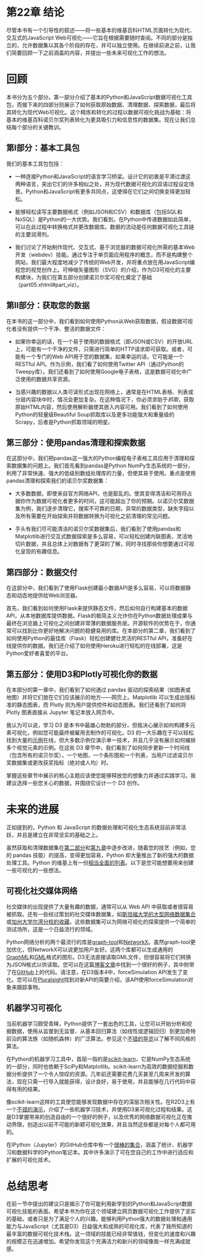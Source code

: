 # 第22章 结论

尽管本书有一个引导性的叙述——将一些基本的维基百科HTML页面转化为现代、交互式的JavaScript Web可视化——它旨在根据需要随时查阅。不同的部分是独立的，允许数据集以其各个阶段的存在，并可以独立使用。在继续前进之前，让我们简要回顾一下之前涵盖的内容，并提出一些未来可视化工作的想法。

# 回顾

本书分为五个部分。第一部分介绍了基本的Python和JavaScript数据可视化工具包，而接下来的四部分则展示了如何获取原始数据、清理数据、探索数据，最后将其转化为现代Web可视化。这个精炼和转化的过程以数据可视化挑战为基础：将基本的维基百科诺贝尔奖列表转化为更具吸引力和信息性的数据集。现在让我们总结每个部分的关键教训。

## 第I部分：基本工具包

我们的基本工具包包括：

+   一种连接Python和JavaScript的语言学习桥梁。设计它的初衷是平滑过渡这两种语言，突出它们的许多相似之处，并为现代数据可视化的双语过程设定场景。Python和JavaScript有更多共同点，这使得在它们之间切换变得更加轻松。

+   能够轻松读写主要数据格式（例如JSON和CSV）和数据库（包括SQL和NoSQL）是Python的一大优势。我们看到，在Python中传递数据如此简单，可以在此过程中转换格式并更改数据库。数据的流动是任何数据可视化工具链的主要润滑剂。

+   我们讨论了开始制作现代、交互式、基于浏览器的数据可视化所需的基本Web开发（webdev）技能。通过专注于单页面应用程序的概念，而不是构建整个网站，我们最大程度地减少了传统的Web开发，并将重点放在用JavaScript编程您的视觉创作上。可伸缩矢量图形（SVG）的介绍，作为D3可视化的主要构建块，为我们在第五部分创建诺贝尔奖可视化奠定了基础（part05.xhtml#part_viz）。

## 第II部分：获取您的数据

在本书的这一部分中，我们看到如何使用Python从Web获取数据，假设数据可视化者没有提供一个干净、整洁的数据文件：

+   如果你幸运的话，在一个易于使用的数据格式（即JSON或CSV）的开放URL上，可能有一个干净的文件，只需进行简单的HTTP请求即可获取。或者，可能有一个专门的Web API用于您的数据集，如果幸运的话，它可能是一个RESTful API。作为示例，我们看了如何使用Twitter API（通过Python的Tweepy库）。我们还看到了如何使用Google电子表格，这是数据可视化中广泛使用的数据共享资源。

+   当感兴趣的数据以人类可读形式出现在网络上，通常是在HTML表格、列表或分层内容块中时，情况会更加复杂。在这种情况下，你必须求助于*抓取*，获取原始HTML内容，然后使用解析器使其嵌入内容可用。我们看到了如何使用Python的轻量级Beautiful Soup抓取库以及更多功能强大和重量级的Scrapy，后者是Python抓取领域的明星。

## 第三部分：使用pandas清理和探索数据

在这部分中，我们把pandas这一强大的Python编程电子表格工具应用于清理和探索数据集的问题上。我们首先看到pandas是Python NumPy生态系统的一部分，利用了非常快速、强大的低级别数组处理库的力量，但使其易于使用。重点是使用pandas清理和探索我们的诺贝尔奖数据集：

+   大多数数据，即使来自官方网络API，也是脏乱的。使其变得清洁和可用将占据你作为数据可视化者更多的时间，这可能超出了你的预期。以诺贝尔奖数据集为例，我们逐步清理它，搜索不可靠的日期，异常的数据类型，缺失字段以及所有需要在开始探索并将数据转换为可视化之前清理的常见问题。

+   手头有我们尽可能清洁的诺贝尔奖数据集后，我们看到了使用pandas和Matplotlib进行交互式数据探索是多么容易，可以轻松创建内联图表，灵活地切片数据，并且总体上对数据有了更深的了解，同时寻找那些你想要通过可视化呈现的有趣信息。

## 第四部分：数据交付

在这部分中，我们看到了使用Flask创建最小数据API是多么容易，可以将数据静态和动态地提供给Web浏览器。

首先，我们看到如何使用Flask来提供静态文件，然后如何自行构建基本的数据API，从本地数据库提供数据。Flask的极简主义允许你在Python数据处理成果与最终在浏览器上可视化之间创建非常薄的数据服务层。开源软件的优势在于，你通常可以找到比你更好地解决问题的稳健易用的库。在本部分的第二章，我们看到了如何使用Python的最佳库（Flask）轻松创建健壮灵活的RESTful API，准备好在线提供你的数据。我们还介绍了如何使用Heroku进行轻松的在线部署，这是Python爱好者喜爱的平台。

## 第五部分：使用D3和Plotly可视化你的数据

在本部分的第一章中，我们看到了如何通过 pandas 驱动的探索结果（如图表或地图）并将它们放在它们应该展示的地方——网页上。Matplotlib 可以生成出版标准的静态图表，而 Plotly 则为用户提供控件和动态图表。我们还看到了如何将 Plotly 图表直接从 Jupyter 笔记本放入网页中。

我认为可以说，学习 D3 是本书中最雄心勃勃的部分，但我决心展示如何构建多元素可视化，例如您可能最终被雇用去制作的可视化。D3 的一大乐趣在于可以轻松找到大量的[示例](https://oreil.ly/nYKx8)在线，但大多数示例仅演示单一技术，并且几乎没有展示如何编排多个视觉元素的示例。在这些 D3 章节中，我们看到了如何同步更新一个时间线（包含所有的诺贝尔奖），一个地图，一个条形图和一个列表，当用户过滤诺贝尔奖数据集或更改获奖指标（绝对或人均）时。

掌握这些章节中展示的核心主题应该使您能够释放您的想象力并通过实践学习。我建议选择一些您关心的数据，并围绕它设计一个 D3 创作。

# 未来的进展

正如提到的，Python 和 JavaScript 的数据处理和可视化生态系统目前非常活跃，并且是建立在非常坚实的基础之上。

虽然获取和清理数据集在[第二部分](part02.xhtml#part_getting_data)和[第九章](ch09.xhtml#chapter_cleaning)中逐步改进，随着您的技艺（例如，您的 pandas 技能）的提高，变得更加容易，Python 却大量推出了新的强大的数据处理工具。Python 的维基上有一份[相当全面的列表](https://oreil.ly/ODNE1)。以下是您可能想要用来创建一些可视化的一些想法。

## 可视化社交媒体网络

社交媒体的出现提供了大量有趣的数据，通常可以从 Web API 中获取或者很容易被抓取。还有一些经过策划的社交媒体数据集，如[斯坦福大学的大型网络数据集合](https://oreil.ly/2E02E)或[加州大学尔湾分校的收藏](https://oreil.ly/x09oi)。这些数据集可以为网络可视化的探索提供一个简单的测试场所，这是一个日益流行的领域。

Python网络分析的两个最流行的库是[graph-tool](https://graph-tool.skewed.de)和[NetworkX](https://networkx.org)。虽然graph-tool更加优化，但NetworkX可以说更加用户友好。这两个库都可以生成通用的[GraphML](http://graphml.graphdrawing.org)和[GML](https://oreil.ly/18AUU)格式的图形。D3无法直接读取GML文件，但很容易将它们转换为JSON格式以供读取。您可以在这篇[博客文章](https://oreil.ly/thuBE)中找到一个很好的例子，其中附带了在[GitHub](https://oreil.ly/3IHVR)上的代码。请注意，在D3版本4中，forceSimulation API发生了变化。您可以在[Pluralsight](https://oreil.ly/DZxAz)找到对新API的简要介绍，该API使用forceSimulation对象来跟踪事物。

## 机器学习可视化

当前机器学习颇受青睐，Python提供了一套出色的工具，让您可以开始分析和挖掘数据，使用从监督到无监督、从基本回归算法（如线性或逻辑回归）到更加奇特前沿的算法族（如随机森林）的广泛算法。参见这个[不错的导览](https://oreil.ly/IR8LZ)以了解不同风格的算法。

在Python的机器学习工具中，首屈一指的是[scikit-learn](https://oreil.ly/gjAKs)，它是NumPy生态系统的一部分，同时也依赖于SciPy和Matplotlib。scikit-learn为高效的数据挖掘和数据分析提供了一个令人惊叹的资源。几年前还需要花费几天甚至几周来开发的算法，现在只需一行导入就能获得，设计良好，易于使用，并且能够在几行代码中获得有用的结果。

像scikit-learn这样的工具使您能够发现数据中存在的深层次相关性。在R2D3上有一个[不错的演示](https://oreil.ly/Q0GVd)，介绍了一些机器学习技术，并使用D3来可视化过程和结果。这是D3掌握带来的创造自由的一个很好的例子，以及优秀的网络数据可视化正在推动界限，创造出以前不可能的新颖可视化效果，并且当然这些都是对每个人都可用的。

在IPython（Jupyter）的GitHub仓库中有一个[很棒的集合](https://oreil.ly/wZ1bJ)，涵盖了统计、机器学习和数据科学的IPython笔记本。其中许多演示了可在您自己的工作中进行适应和扩展的可视化技术。

# 总结思考

在前一节中提出的建议只是揭示了你可能利用新学到的Python和JavaScript数据可视化技能的表面。希望本书为你在这个领域建立网页数据可视化工作提供了坚实的基础，或者只是为了满足个人的兴趣。能够利用Python强大的数据处理和通用能力与JavaScript（尤其是D3）日益强大和成熟的可视化库，代表了我所知道的最丰富的数据可视化技术栈。这一领域的技能已经非常值钱，但变化的速度和兴趣的规模正在迅速增加。希望你发现这个充满活力和新兴的领域像我一样充满成就感。
